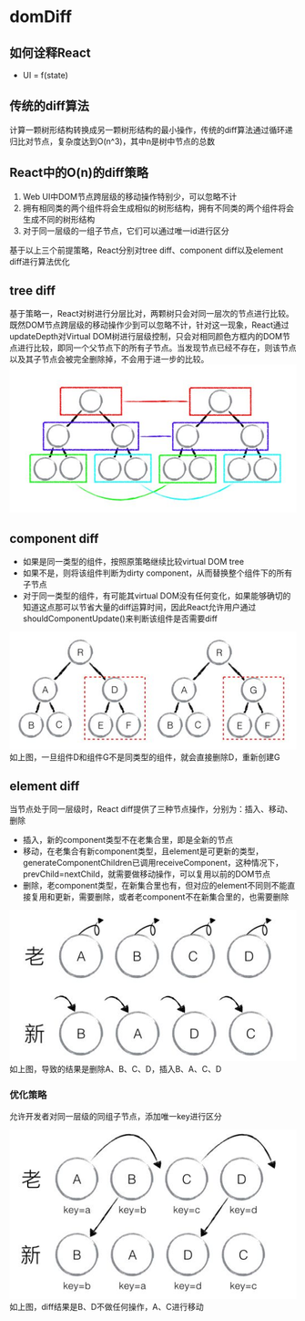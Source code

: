 # domDiff

## 如何诠释React
* UI = f(state)

## 传统的diff算法
计算一颗树形结构转换成另一颗树形结构的最小操作，传统的diff算法通过循环递归比对节点，复杂度达到O(n^3)，其中n是树中节点的总数

## React中的O(n)的diff策略
1. Web UI中DOM节点跨层级的移动操作特别少，可以忽略不计
2. 拥有相同类的两个组件将会生成相似的树形结构，拥有不同类的两个组件将会生成不同的树形结构
3. 对于同一层级的一组子节点，它们可以通过唯一id进行区分

基于以上三个前提策略，React分别对tree diff、component diff以及element diff进行算法优化

## tree diff
基于策略一，React对树进行分层比对，两颗树只会对同一层次的节点进行比较。
既然DOM节点跨层级的移动操作少到可以忽略不计，针对这一现象，React通过updateDepth对Virtual DOM树进行层级控制，只会对相同颜色方框内的DOM节点进行比较，即同一个父节点下的所有子节点。当发现节点已经不存在，则该节点以及其子节点会被完全删除掉，不会用于进一步的比较。
![](./assets/diff-1.png)

## component diff
* 如果是同一类型的组件，按照原策略继续比较virtual DOM tree
* 如果不是，则将该组件判断为dirty component，从而替换整个组件下的所有子节点
* 对于同一类型的组件，有可能其virtual DOM没有任何变化，如果能够确切的知道这点那可以节省大量的diff运算时间，因此React允许用户通过shouldComponentUpdate()来判断该组件是否需要diff

![](./assets/diff-2.png)
如上图，一旦组件D和组件G不是同类型的组件，就会直接删除D，重新创建G

## element diff
当节点处于同一层级时，React diff提供了三种节点操作，分别为：插入、移动、删除

* 插入，新的component类型不在老集合里，即是全新的节点
* 移动，在老集合有新component类型，且element是可更新的类型，generateComponentChildren已调用receiveComponent，这种情况下，prevChild=nextChild，就需要做移动操作，可以复用以前的DOM节点
* 删除，老component类型，在新集合里也有，但对应的element不同则不能直接复用和更新，需要删除，或者老component不在新集合里的，也需要删除

![](./assets/diff-3.png)
如上图，导致的结果是删除A、B、C、D，插入B、A、C、D

### 优化策略
允许开发者对同一层级的同组子节点，添加唯一key进行区分

![](./assets/diff-4.png)
如上图，diff结果是B、D不做任何操作，A、C进行移动

